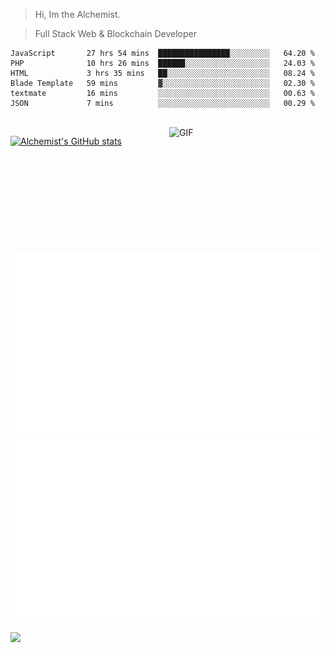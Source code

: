 > Hi, Im the Alchemist.

> Full Stack Web & Blockchain Developer


<!--START_SECTION:waka-->

```text
JavaScript       27 hrs 54 mins  ████████████████░░░░░░░░░   64.20 %
PHP              10 hrs 26 mins  ██████░░░░░░░░░░░░░░░░░░░   24.03 %
HTML             3 hrs 35 mins   ██░░░░░░░░░░░░░░░░░░░░░░░   08.24 %
Blade Template   59 mins         ▓░░░░░░░░░░░░░░░░░░░░░░░░   02.30 %
textmate         16 mins         ░░░░░░░░░░░░░░░░░░░░░░░░░   00.63 %
JSON             7 mins          ░░░░░░░░░░░░░░░░░░░░░░░░░   00.29 %
```

<!--END_SECTION:waka-->


<br />

<img align="right" alt="GIF" src="https://user-images.githubusercontent.com/5355808/139111924-210cc6fa-9fb1-4dac-929d-6324a5836a92.gif" width="250" height="200" />

[![Alchemist's GitHub stats](https://github-readme-stats.vercel.app/api?username=DrMaxis&show_icons=true&theme=outrun&count_private=true)](#)

![](https://raw.githubusercontent.com/DrMaxis/github-stats-transparent/output/generated/overview.svg)
![](https://raw.githubusercontent.com/DrMaxis/github-stats-transparent/output/generated/languages.svg)

 
<a href="https://count.getloli.com/"><img src="https://count.getloli.com/get/@:maxis-the-alchemist?theme=rule34"></a>
<!-- https://count.getloli.com/get/@alchemist?theme=rule34 -->
<br>


